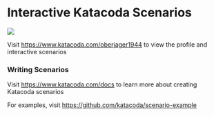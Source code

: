 # Interactive Katacoda Scenarios

[![](http://shields.katacoda.com/katacoda/oberjager1944/count.svg)](https://www.katacoda.com/oberjager1944 "Get your profile on Katacoda.com")

Visit https://www.katacoda.com/oberjager1944 to view the profile and interactive scenarios

### Writing Scenarios
Visit https://www.katacoda.com/docs to learn more about creating Katacoda scenarios

For examples, visit https://github.com/katacoda/scenario-example
